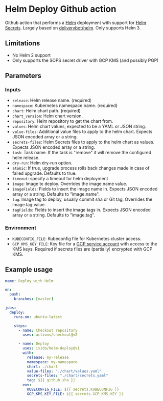 # Helm Deploy Github action

Github action that performs a [Helm](https://helm.sh/) deployment with support for [Helm Secrets](https://github.com/jkroepke/helm-secrets). Largely based on [deliverybot/helm](https://github.com/deliverybot/helm). Only supports Helm 3.

## Limitations
- No Helm 2 support
- Only supports the SOPS secret driver with GCP KMS (and possibly PGP)

## Parameters

### Inputs

- `release`: Helm release name. (required)
- `namespace`: Kubernetes namespace name. (required)
- `chart`: Helm chart path. (required)
- `chart_version`: Helm chart version.
- `repository`: Helm repository to get the chart from.
- `values`: Helm chart values, expected to be a YAML or JSON string.
- `value-files`: Additional value files to apply to the helm chart. Expects JSON encoded array or a string.
- `secrets-files`: Helm Secrets files to apply to the helm chart as values. Expects JSON
  encoded array or a string.
- `task`: Task name. If the task is "remove" it will remove the configured helm release.
- `dry-run`: Helm dry-run option.
- `atomic`: If true, upgrade process rolls back changes made in case of failed upgrade. Defaults to true.
- `timeout`: specify a timeout for helm deployment
- `image`: Image to deploy. Overrides the image.name value.
- `imageFields`: Fields to insert the image name in. Expects JSON encoded array or a string. Defaults to "image.name".
- `tag`: Image tag to deploy, usually commit sha or Git tag. Overrides the image.tag value.
- `tagFields`: Fields to insert the image tags in. Expects JSON encoded array or a string. Defaults to "image.tag".

### Environment

- `KUBECONFIG_FILE`: Kubeconfig file for Kubernetes cluster access.
- `GCP_KMS_KEY_FILE`: Key file for a [GCP service account](https://cloud.google.com/docs/authentication/production) with access to the KMS keys. Required if secrets files are (partially) encrypted with GCP KMS.

## Example usage

```yaml
name: Deploy with Helm

on:
  push:
    branches: [master]

jobs:
  deploy:
    runs-on: ubuntu-latest

    steps:
      - name: Checkout repository
        uses: actions/checkout@v2

      - name: Deploy
        uses: ivido/helm-deploy@v1
        with:
          release: my-release
          namespace: my-namespace
          chart: ./chart
          value-files: "./chart/values.yaml"
          secrets-files: "./chart/secrets.yaml"
          tag: ${{ github.sha }}
        env:
          KUBECONFIG_FILE: ${{ secrets.KUBECONFIG }}
          GCP_KMS_KEY_FILE: ${{ secrets.GCP_KMS_KEY }}
```
